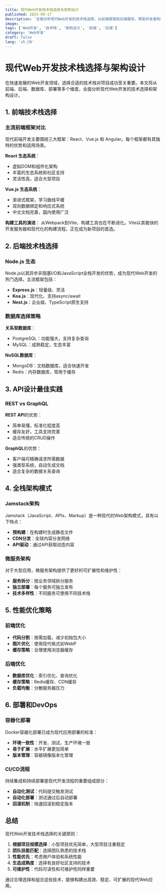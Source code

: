 ```yaml
---
title: 现代Web开发技术栈选择与架构设计
published: 2025-09-17
description: '全面分析现代Web开发的技术栈选择，从前端框架到后端服务，帮助开发者构建高效的全栈应用。'
image: ''
tags: ['Web开发', '技术栈', '架构设计', '前端', '后端']
category: 'Web开发'
draft: false 
lang: 'zh_CN'
---
```


# 现代Web开发技术栈选择与架构设计

在快速发展的Web开发领域，选择合适的技术栈对项目成功至关重要。本文将从前端、后端、数据库、部署等多个维度，全面分析现代Web开发的技术选择和架构设计。

## 1. 前端技术栈选择

### 主流前端框架对比

现代前端开发主要围绕三大框架：React、Vue.js 和 Angular。每个框架都有其独特的优势和适用场景。

**React 生态系统**：
- 虚拟DOM和组件化架构
- 丰富的生态系统和社区支持
- 灵活性高，适合大型项目

**Vue.js 生态系统**：
- 渐进式框架，学习曲线平缓
- 双向数据绑定和响应式系统
- 中文文档完善，国内使用广泛

**构建工具的演进**：
从Webpack到Vite，构建工具也在不断进化。Vite以其极快的开发服务器和现代化的构建流程，正在成为新项目的首选。

## 2. 后端技术栈选择

### Node.js 生态

Node.js以其异步非阻塞I/O和JavaScript全栈开发的优势，成为现代Web开发的热门选择。主流框架包括：

- **Express.js**：轻量级、灵活
- **Koa.js**：现代化、支持async/await
- **Nest.js**：企业级、TypeScript原生支持

### 数据库选择策略

**关系型数据库**：
- PostgreSQL：功能强大，支持复杂查询
- MySQL：成熟稳定，生态丰富

**NoSQL数据库**：
- MongoDB：文档数据库，适合快速开发
- Redis：内存数据库，常用于缓存

## 3. API设计最佳实践

### REST vs GraphQL

**REST API**的优势：
- 简单易懂，标准化程度高
- 缓存友好，工具支持完善
- 适合传统的CRUD操作

**GraphQL**的优势：
- 客户端可精确请求所需数据
- 强类型系统，自动生成文档
- 适合复杂的数据关系查询

## 4. 全栈架构模式

### Jamstack架构

Jamstack（JavaScript、APIs、Markup）是一种现代的Web架构模式，具有以下特点：

- **预构建**：在构建时生成静态文件
- **CDN分发**：全球内容分发网络
- **API驱动**：通过API获取动态内容

### 微服务架构

对于大型应用，微服务架构提供了更好的可扩展性和维护性：

- **服务拆分**：按业务领域拆分服务
- **独立部署**：每个服务可独立发布
- **技术多样性**：不同服务可使用不同技术栈

## 5. 性能优化策略

### 前端优化

- **代码分割**：按需加载，减少初始包大小
- **图片优化**：使用现代格式如WebP
- **缓存策略**：合理使用浏览器缓存

### 后端优化

- **数据库优化**：索引优化、查询优化
- **缓存策略**：Redis缓存、CDN缓存
- **负载均衡**：分散服务器压力

## 6. 部署和DevOps

### 容器化部署

Docker容器化部署已成为现代应用部署的标准：

- **环境一致性**：开发、测试、生产环境一致
- **易于扩展**：水平扩展更加简单
- **版本管理**：容器镜像版本化管理

### CI/CD流程

持续集成和持续部署是现代开发流程的重要组成部分：

- **自动化测试**：代码提交触发测试
- **自动化部署**：测试通过后自动部署
- **回滚机制**：快速回滚到稳定版本

## 总结

现代Web开发技术栈选择的关键原则：

1. **根据项目规模选择**：小型项目优先简单，大型项目注重稳定
2. **团队技能匹配**：选择团队熟悉的技术栈
3. **性能优先**：考虑用户体验和系统性能
4. **生态成熟度**：选择有良好社区支持的技术
5. **可维护性**：代码可读性和可维护性同样重要

通过合理选择和组合这些技术，能够构建出高效、稳定、可扩展的现代Web应用。
